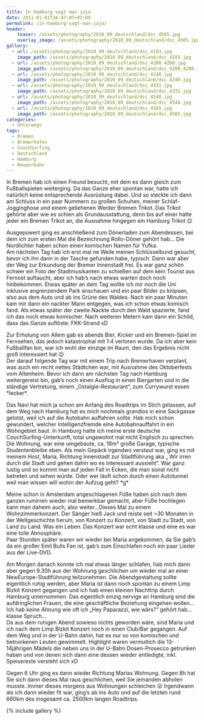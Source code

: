 ```yaml
---
title: In Hamburg sagt man jaja
date: 2011-01-01T16:47:07+02:00
permalink: /in-hamburg-sagt-man-jaja/
header:
    teaser: /assets/photography/2010_09_deutschland/dsc_4585.jpg
    overlay_image: /assets/photography/2010_09_deutschland/dsc_4585.jpg
gallery:
  - url: /assets/photography/2010_09_deutschland/dsc_4193.jpg
    image_path: /assets/photography/2010_09_deutschland/dsc_4193.jpg
  - url: /assets/photography/2010_09_deutschland/dsc_4200_4208.jpg
    image_path: /assets/photography/2010_09_deutschland/dsc_4200_4208.jpg
  - url: /assets/photography/2010_09_deutschland/dsc_4240.jpg
    image_path: /assets/photography/2010_09_deutschland/dsc_4240.jpg
  - url: /assets/photography/2010_09_deutschland/dsc_4331.jpg
    image_path: /assets/photography/2010_09_deutschland/dsc_4331.jpg
  - url: /assets/photography/2010_09_deutschland/dsc_4548.jpg
    image_path: /assets/photography/2010_09_deutschland/dsc_4548.jpg
  - url: /assets/photography/2010_09_deutschland/dsc_4585.jpg
    image_path: /assets/photography/2010_09_deutschland/dsc_4585.jpg
categories:
  - Unterwegs
tags:
  - Bremen
  - Bremerhafen
  - CouchSurfing
  - Deutschland
  - Hamburg
  - Reeperbahn
---
```


In Bremen hab ich einen Freund besucht, mit dem es dann gleich zum Fußballspielen weiterging. 
Da das Ganze eher spontan war, hatte ich natürlich keine entsprechende Ausrüstung dabei. 
Und so steckte ich dann am Schluss in ein paar Nummern zu großen Schuhen, meiner Schlaf-Jogginghose und einem geliehenen Werder Bremen Trikot. 
Das Trikot gehörte aber wie es schien als Grundausstattung, denn bis auf einer hatte jeder ein Bremen Trikot an, 
die Ausnahme hingegen ein Hamburg Trikot 😉  

Ausgepowert ging es anschließend zum Dönerladen zum Abendessen, bei dem ich zum ersten Mal die Bezeichnung Rollo-Döner gehört hab&#8230;
Die Nordlichter haben schon einen komischen Namen für Yufka.  
Am nächsten Tag hab ich erst mal ne Weile meinen Schlüsselbund gesucht, bevor ich ihn dann in der Tasche gefunden habe, 
typisch. Dann war aber der Weg zur Erkundung der Bremer Innenstadt frei. 
Es war ganz schön schwer ein Foto der Stadtmusikanten zu schießen auf dem kein Tourist aus Fernost auftaucht, 
aber ich hab&#8217;s nach etwas warten doch noch hinbekommen. Etwas später an dem Tag wollte ich mir noch die Uni 
inklusive angrenzendem Park anschauen und ein paar Bilder zu knipsen, also aus dem Auto und ab ins Grüne des Waldes. 
Nach ein paar Minuten kam mir dann ein nackter Mann entgegen, was ich schon etwas komisch fand. 
Als etwas später der zweite Nackte durch den Wald spazierte, fand ich das noch etwas komischer. 
Nach weiteren Metern kam dann ein Schild, dass das Ganze auflöste: FKK-Strand xD  


Zur Erholung von Allem gab es abends Bier, Kicker und ein Bremen-Spiel im Fernsehen, das jedoch katastrophal mit 1:4 verloren wurde. 
Da ich aber kein Fußballfan bin, war ich wohl der einzige im Raum, den das Ergebnis nicht groß interessiert hat 😉  
Der darauf folgende Tag war mit einem Trip nach Bremerhaven verplant, was auch ein recht nettes Städtchen war, 
mit Ausnahme des Oktoberfests vom Altenheim. Bevor ich dann am nächsten Tag nach Hamburg weitergereist bin, 
gab&#8217;s noch einen Ausflug in einen Biergarten und in die ständige Vertretung, einem &#8222;Ostalgie-Restaurant&#8220;, 
zum Currywurst essen \*lecker\*.

Das Navi hat mich ja schon am Anfang des Roadtrips im Stich gelassen, auf dem Weg nach Hamburg hat es mich nochmals 
grandios in eine Sackgasse gelotst, weil ich auf die Autobahn auffahren sollte. Hab mich schon gewundert, 
welcher Intelligenzfremde eine Autobahnauffahrt in ein Wohngebiet baut. In Hamburg hatte ich meine erste deutsche CouchSurfing-Unterkunft, 
total ungewohnt mal nicht Englisch zu sprechen. Die Wohnung, war eine umgebaute, ca. 18m² große Garage, typische Studentenbleibe eben. 
Als mein Gepäck irgendwo verstaut war, ging es mit meinem Host, Maria, Richtung Innenstadt zur Stadtführung aka &#8222;
Wir irren durch die Stadt und gehen dahin wo es interessant aussieht&#8220;. War ganz lustig und so kommt man auf jeden Fall in Ecken, 
die man sonst nicht betreten und sehen würde. Oder wer läuft schon durch einen Autotunnel weil man wissen will wohin der Aufzug geht? \*g\*

Meine schon in Amsterdam angeschlagenen Füße haben sich nach dem ganzen rumirren wieder mal bemerkbar gemacht, 
aber Füße hochlegen kann man daheim auch, also weiter&#8230;Dieses Mal zu einem Wohnzimmerkonzert. 
Der Sänger hieß Jack und reiste seit ~30 Monaten in der Weltgeschichte herum, von Konzert zu Konzert, von Stadt zu Stadt, von Land zu Land. 
Was ein Leben. Das Konzert war echt klasse und eine es war eine tolle Atmosphäre.  
Paar Stunden später waren wir wieder bei Maria angekommen, da Sie gab’s da ein großer Emil Bulls Fan ist, 
gab’s zum Einschlafen noch ein paar Lieder aus der Live-DVD.

Am Morgen danach konnte ich mal etwas länger schlafen, hab mich dann aber gegen 9.30h aus der Wohnung geschlichen 
um wieder mal an einer NewEurope-Stadtführung teilzunehmen. Die Abendgestaltung sollte eigentlich ruhig werden, 
aber Maria ist dann noch spontan zu einem Limp Bizkit Konzert gegangen und ich hab einen kleinen Nachttrip durch Hamburg unternommen. 
Das eigentlich einzig nervige an Hamburg sind die aufdringlichen Frauen, die eine geschäftliche Beziehung eingehen wollen…
Ich hab keine Ahnung wie oft ich „Hey Paparazzi, wie wärs?“ gehört hab…klasse Spruch…  
Da aus dem ruhigen Abend sowieso nichts geworden wäre, sind Maria und ich nach dem Limp Bizkit Konzert noch in einen Club/Bar gegangen. 
Auf dem Weg und in der U-Bahn dahin, hat es nur so von komischen und betrunkenen Leuten gewimmelt. 
Highlight waren vermutlich die 13-14jährigen Mädels die neben uns in der U-Bahn Dosen-Prosecco getrunken haben und von 
denen sich dann eine dessen wieder entledigte, inkl. Speisereste versteht sich xD

Gegen 6 Uhr ging es dann wieder Richtung Marias Wohnung. Gegen 8h hat Sie sich dann dieses Mal raus geschlichen, 
weil Sie jemanden abholen musste..Immer dieses morgens aus Wohnungen schleichen 😛 Irgendwann als ich dann wieder fit war, 
ging’s ab ins Auto und auf die letzten rund 660km des insgesamt ca. 2500km langen Roadtrips.

{% include gallery %}
